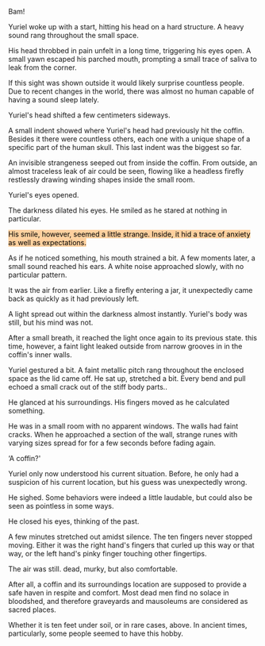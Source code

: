 Bam!

Yuriel woke up with a start, hitting his head on a hard structure. A heavy sound rang throughout the small space.

His head throbbed in pain unfelt in a long time, triggering his eyes open. A small yawn escaped his parched mouth, prompting a small trace of saliva to leak from the corner.

If this sight was shown outside it would likely surprise countless people. Due to recent changes in the world, there was almost no human capable of having a sound sleep lately.

Yuriel's head shifted a few centimeters sideways.

A small indent showed where Yuriel's head had previously hit the coffin. Besides it there were countless others, each one with a unique shape of a specific part of the human skull. This last indent was the biggest so far.

An invisible strangeness seeped out from inside the coffin. From outside, an almost traceless leak of air could be seen, flowing like a headless firefly restlessly drawing winding shapes inside the small room.

Yuriel's eyes opened.

The darkness dilated his eyes. He smiled as he stared at nothing in particular.

<mark style="background: #FFB86CA6;">His smile, however, seemed a little strange. Inside, it hid a trace of anxiety as well as expectations.</mark>

As if he noticed something, his mouth strained a bit. A few moments later, a small sound reached his ears. A white noise approached slowly, with no particular pattern.

It was the air from earlier. Like a firefly entering a jar, it unexpectedly came back as quickly as it had previously  left.

A light spread out within the darkness almost instantly. Yuriel's body was still, but his mind was not.

After a small breath, it reached the light once again to its previous state. this time, however, a faint light leaked outside from narrow grooves in in the coffin's inner walls.

Yuriel gestured a bit. A faint metallic pitch rang throughout the enclosed space as the lid came off. He sat up, stretched a bit. Every bend and pull echoed a small crack out of the stiff body parts..

He glanced at his surroundings. His fingers moved as he calculated something.

He was in a small room with no apparent windows. The walls had faint cracks. When he approached a section of the wall, strange runes with varying sizes spread for for a few seconds before fading again.

‘A coffin?'

Yuriel only now understood his current situation. Before, he only had a suspicion of his current location, but his guess was unexpectedly wrong.

He sighed. Some behaviors were indeed a little laudable, but could also be seen as pointless in some ways.

He closed his eyes, thinking of the past.

A few minutes stretched out amidst silence. The ten fingers never stopped moving. Either it was the right hand's fingers that curled up this way or that way, or the left hand's pinky finger touching other fingertips.

The air was still. dead, murky, but also comfortable.

After all, a coffin and its surroundings location are supposed to provide a safe haven in respite and comfort. Most dead men find no solace in bloodshed, and therefore graveyards and mausoleums are considered as sacred places.

Whether it is ten feet under soil, or in rare cases, above. In ancient times, particularly, some people seemed to have this hobby.
